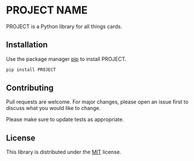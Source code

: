 # PROJECT NAME

PROJECT is a Python library for all things cards.

## Installation

Use the package manager [pip](https://pip.pypa.io/en/stable/) to install PROJECT.

```bash
pip install PROJECT
```

## Contributing

Pull requests are welcome. For major changes, please open an issue first
to discuss what you would like to change.

Please make sure to update tests as appropriate.

## License

This library is distributed under the [MIT](https://choosealicense.com/licenses/mit/) license.